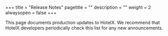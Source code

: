 +++
title = "Release Notes"
pagetitle = ""
description = ""
weight = 2
alwaysopen = false
+++

This page documents production updates to HotelX. We recommend that HotelX developers periodically check this list for any new announcements. 
